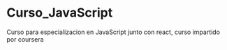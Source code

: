 # Curso_JavaScript
Curso para especializacion en JavaScript junto con react, curso impartido por coursera
